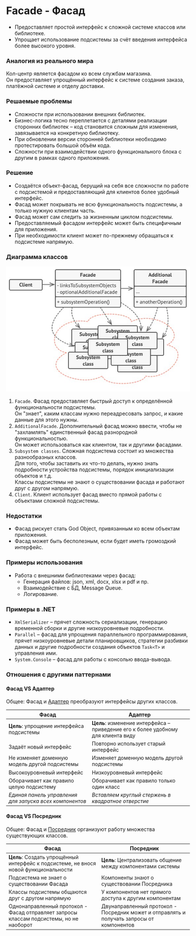 ﻿# Facade - Фасад
* Предоставляет простой интерфейс к сложной системе классов или библиотеке.
* Упрощает использование подсистемы за счёт введения интерфейса более высокого уровня.

### Аналогия из реального мира
Кол-центр является фасадом ко всем службам магазина.  
Он предоставляет упрощённый интерфейс к системе создания заказа, платёжной системе и отделу доставки.

### Решаемые проблемы
* Сложности при использовании внешних библиотек.
* Бизнес-логика тесно переплетается с деталями реализации сторонних библиотек – код становится сложным для изменения, завязывается на конкретную библиотеку.
* При обновлении версии сторонней библиотеки необходимо протестировать большой объём кода.
* Сложности при взаимодействии одного функционального блока с другим в рамках одного приложения.

### Решение
* Создаётся объект-фасад, берущий на себя все сложности по работе с подсистемой и предоставляющий для клиентов более удобный интерфейс.
* Фасад может покрывать не всю функциональность подсистемы, а только нужную клиентам часть.
* Фасад может сам следить за жизненным циклом подсистемы.
* Предоставляемый фасадом интерфейс может быть специфичным для приложения.
* При необходимости клиент может по-прежнему обращаться к подсистеме напрямую.

### Диаграмма классов
![Class diagram](Facade.jpg)
1. `Facade`. Фасад предоставляет быстрый доступ к определённой функциональности подсистемы.  
Он "знает", каким классам нужно переадресовать запрос, и какие данные для этого нужны.
2. `AdditionalFacade`. Дополнительный фасад можно ввести, чтобы не "захламлять" единственный фасад разнородной функциональностью.  
Он может использоваться как клиентом, так и другими фасадами.
3. `Subsystem classes`. Сложная подсистема состоит из множества разнообразных классов.  
Для того, чтобы заставить их что-то делать, нужно знать подробности устройства подсистемы, порядок инициализации объектов и т.д.  
Классы подсистемы не знают о существовании фасада и работают друг с другом напрямую.
4. `Client`. Клиент использует фасад вместо прямой работы с объектами сложной подсистемы.

### Недостатки
* Фасад рискует стать God Object, привязанным ко всем объектам приложения.
* Фасад может быть бесполезным, если будет иметь громоздкий интерфейс.

### Примеры использования
* Работа с внешними библиотеками через фасад:
  * Генерация файлов: json, xml, docx, xlsx и pdf и пр.
  * Взаимодействие с БД, Message Queue.
  * Логирование.

### Примеры в .NET
* `XmlSerializer` – прячет сложность сериализации, генерацию временной сборки и другие низкоуровневые подробности.
* `Parallel` – фасад для упрощения параллельного программирования, прячет низкоуровневые детали планировщиков, стратегии разбивки данных и другие подробности создания объектов `Task<T>` и управления ими.
* `System.Console` – фасад для работы с консолью ввода-вывода.

### Отношения с другими паттернами


#### Фасад VS Адаптер
Общее: Фасад и [Адаптер](../Adapter/Adapter.md) преобразуют интерфейсы других классов.

| Фасад                                                   | Адаптер                                                                           |
|---------------------------------------------------------|-----------------------------------------------------------------------------------|
| **Цель**: упрощение интерфейса подсистемы               | **Цель**: изменение интерфейса – приведение его к более удобному для клиента виду |
| Задаёт новый интерфейс                                  | Повторно использует старый интерфейс                                              |
| Не изменяет доменную модель другой подсистемы           | Изменяет доменную модель другой подсистемы                                        |
| Высокоуровневый интерфейс                               | Низкоуровневый интерфейс                                                          |
| Оборачивает как правило целую подсистему                | Оборачивает как правило только один класс                                         |
| _Единая панель управления для запуска всех компонентов_ | _Вставляем круглый стержень в квадратное отверстие_                               |

#### Фасад VS Посредник
Общее: Фасад и [Посредник](../Mediator/Mediator.md) организуют работу множества существующих классов.

| Фасад                                                                                   | Посредник                                                                                 |
|-----------------------------------------------------------------------------------------|-------------------------------------------------------------------------------------------|
| **Цель**: Создать упрощённый интерфейс к подсистеме, не внося новой функциональности    | **Цель**: Централизовать общение между компонентами системы                               |
| Подсистема не знает о существовании Фасада                                              | Компоненты знают о существовании Посредника                                               |
| Классы подсистемы общаются друг с другом напрямую                                       | У компонентов нет прямого доступа к другим компонентам                                    |
| Однонаправленный протокол - Фасад отправляет запросы классам подсистемы, но не наоборот | Двунаправленный протокол - Посредник может и отправлять и получать запросы от компонентов |
